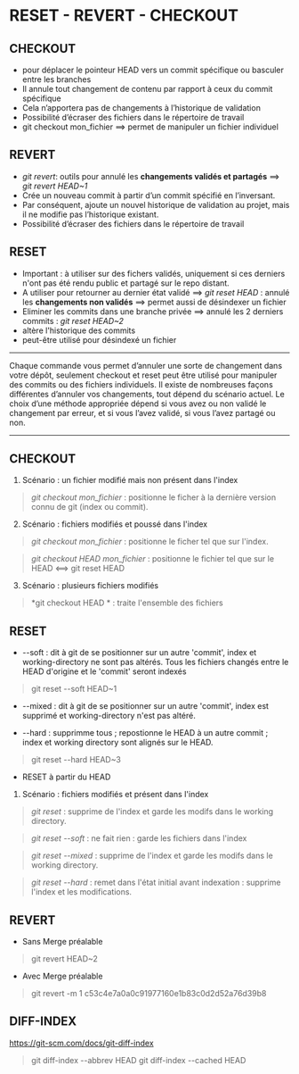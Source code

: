 RESET - REVERT - CHECKOUT
=========================

## CHECKOUT
* pour déplacer le pointeur HEAD vers un commit spécifique ou basculer entre les branches
* Il annule tout changement de contenu par rapport à ceux du commit spécifique
* Cela n’apportera pas de changements à l’historique de validation
* Possibilité d’écraser des fichiers dans le répertoire de travail
* git checkout mon_fichier ==> permet de manipuler un fichier individuel

## REVERT
* *git revert*: outils pour annulé les **changements validés et partagés** ==> *git revert HEAD~1*
* Crée un nouveau commit à partir d’un commit spécifié en l’inversant. 
* Par conséquent, ajoute un nouvel historique de validation au projet, mais il ne modifie pas l’historique existant.
* Possibilité d’écraser des fichiers dans le répertoire de travail

## RESET
* Important : à utiliser sur des fichers validés, uniquement si ces derniers n'ont pas été rendu public et partagé sur le repo distant.
* A utiliser pour retourner au dernier état validé
==> *git reset HEAD* : annulé les **changements non validés**
==> permet aussi de désindexer un fichier
* Eliminer les commits dans une branche privée
==> annulé les 2 derniers commits : *git reset HEAD~2*
* altère l'historique des commits
* peut-être utilisé pour désindexé un fichier

---

Chaque commande vous permet d’annuler une sorte de changement dans votre dépôt, seulement checkout et reset peut être utilisé pour manipuler des commits ou des fichiers individuels.
Il existe de nombreuses façons différentes d’annuler vos changements, tout dépend du scénario actuel. 
Le choix d’une méthode appropriée dépend si vous avez ou non validé le changement par erreur, et si vous l’avez validé, si vous l’avez partagé ou non.

---
## CHECKOUT
1. Scénario : un fichier modifié mais non présent dans l'index
> *git checkout mon_fichier* : positionne le ficher à la dernière version connu de git (index ou commit).

2. Scénario : fichiers modifiés et poussé dans l'index
> *git checkout mon_fichier* : positionne le ficher tel que sur l'index.

> *git checkout HEAD mon_fichier* : positionne le fichier tel que sur le HEAD <==> git reset HEAD

3. Scénario : plusieurs fichiers modifiés
> *git checkout HEAD * : traite l'ensemble des fichiers

## RESET
* --soft : dit à git de se positionner sur un autre 'commit', index et working-directory ne sont pas altérés.
Tous les fichiers changés entre le HEAD d'origine et le 'commit' seront indexés
> git reset --soft HEAD~1

* --mixed : dit à git de se positionner sur un autre 'commit', index est supprimé et working-directory n'est pas altéré.

* --hard : supprimme tous ; repostionne le HEAD à un autre commit ; index et working directory sont alignés sur le HEAD.
> git reset --hard HEAD~3

* RESET à partir du HEAD
1. Scénario : fichiers modifiés et présent dans l'index
> *git reset* : supprime de l'index et garde les modifs dans le working directory.

> *git reset --soft* : ne fait rien : garde les fichiers dans l'index

> *git reset --mixed* : supprime de l'index et garde les modifs dans le working directory.

> *git reset --hard* : remet dans l'état initial avant indexation : supprime l'index et les modifications.

## REVERT
* Sans Merge préalable
> git revert HEAD~2
* Avec Merge préalable
> git revert -m 1 c53c4e7a0a0c91977160e1b83c0d2d52a76d39b8



## DIFF-INDEX
https://git-scm.com/docs/git-diff-index
> git diff-index --abbrev HEAD
> git diff-index --cached HEAD
